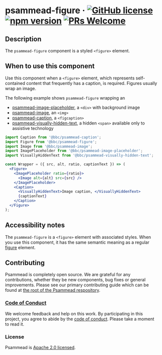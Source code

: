 # psammead-figure &middot; [![GitHub license](https://img.shields.io/badge/license-Apache%202.0-blue.svg)](https://github.com/BBC-News/psammead/blob/latest/LICENSE) [![npm version](https://img.shields.io/npm/v/@bbc/psammead-figure.svg)](https://www.npmjs.com/package/@bbc/psammead-figure) [![PRs Welcome](https://img.shields.io/badge/PRs-welcome-brightgreen.svg)](https://github.com/BBC-News/psammead/blob/latest/CONTRIBUTING.md)

## Description

The `psammead-figure` component is a styled `<figure>` element.

## When to use this component

Use this component when a `<figure>` element, which represents self-contained content that frequently has a caption, is required. Figures usually wrap an image.

The following example shows `psammead-figure` wrapping an
* [psammead-image-placeholder](https://github.com/BBC-News/psammead/tree/latest/packages/components/psammead-image-placeholder), a `<div>` with background image
* [psammead-image](https://github.com/BBC-News/psammead/tree/latest/packages/components/psammead-image), an `<img>`
* [psammead-caption](https://github.com/BBC-News/psammead/tree/latest/packages/components/psammead-caption), a `<figcaption>`
* [psammead-visually-hidden-text](https://github.com/BBC-News/psammead/tree/latest/packages/components/psammead-visually-hidden-text), a hidden `<span>` available only to assistive technology

```jsx
import Caption from '@bbc/psammead-caption';
import Figure from '@bbc/psammead-figure';
import Image from '@bbc/psammead-image';
import ImagePlaceholder from '@bbc/psammead-image-placeholder';
import VisuallyHiddenText from '@bbc/psammead-visually-hidden-text';

const Wrapper = ({ src, alt, ratio, captionText }) => (
  <Figure>
    <ImagePlaceholder ratio={ratio}>
      <Image alt={alt} src={src} />
    </ImagePlaceholder>
    <Caption>
      <VisuallyHiddenText>Image caption, </VisuallyHiddenText>
      {captionText}
    </Caption>
  </Figure>
);

```

## Accessibility notes

The `psammead-figure` is a `<figure>` element with associated styles. When you use this component, it has the same semantic meaning as a regular [figure](https://developer.mozilla.org/en-US/docs/Web/HTML/Element/figure) element. 

## Contributing

Psammead is completely open source. We are grateful for any contributions, whether they be new components, bug fixes or general improvements. Please see our primary contributing guide which can be found at [the root of the Psammead respository](https://github.com/BBC-News/psammead/blob/latest/CONTRIBUTING.md).

### [Code of Conduct](https://github.com/BBC-News/psammead/blob/latest/CODE_OF_CONDUCT.md)

We welcome feedback and help on this work. By participating in this project, you agree to abide by the [code of conduct](https://github.com/BBC-News/psammead/blob/latest/CODE_OF_CONDUCT.md). Please take a moment to read it.

### License

Psammead is [Apache 2.0 licensed](https://github.com/BBC-News/psammead/blob/latest/LICENSE).

